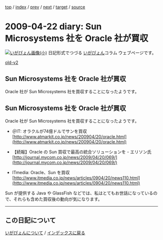 [top](https://igapyon.github.io/diary/) 
 / [index](https://igapyon.github.io/diary/2009/index.html) 
 / [prev](https://igapyon.github.io/diary/2009/ig090415.html) 
 / [next](https://igapyon.github.io/diary/2009/ig090424.html) 
 / [target](https://igapyon.github.io/diary/2009/ig090422.html) 
 / [source](https://github.com/igapyon/diary/blob/gh-pages/2009/ig090422.html.src.md) 

2009-04-22 diary: Sun Microsystems 社を Oracle 社が買収
=====================================================================================================
[![いがぴょん画像(小)](https://igapyon.github.io/diary/images/iga200306s.jpg "いがぴょん")](https://igapyon.github.io/diary/memo/memoigapyon.html) 日記形式でつづる [いがぴょん](https://igapyon.github.io/diary/memo/memoigapyon.html)コラム ウェブページです。

[old-v2](ig090422-orig.html)

## Sun Microsystems 社を Oracle 社が買収

Oracle 社が Sun Microsystems 社を買収することになったようです。


## Sun Microsystems 社を Oracle 社が買収

Oracle 社が Sun Microsystems 社を買収することになったようです。

* ＠IT: オラクルが74億ドルでサンを買収
  [http://www.atmarkit.co.jp/news/200904/20/oracle.html](http://www.atmarkit.co.jp/news/200904/20/oracle.html)
  
* 【続報】Oracle の Sun 買収で最高の統合ソリューションを - エリソン氏
  [http://journal.mycom.co.jp/news/2009/04/20/069/](http://journal.mycom.co.jp/news/2009/04/20/069/)
  
* ITmedia: Oracle、Sun を買収
  [http://www.itmedia.co.jp/news/articles/0904/20/news110.html](http://www.itmedia.co.jp/news/articles/0904/20/news110.html)

Sun が提供する Java や GlassFish などでは、私はとてもお世話になっているので、それらも含めた買収後の動向が気になります。

----------------------------------------------------------------------------------------------------

## この日記について
[いがぴょんについて](https://igapyon.github.io/diary/memo/memoigapyon.html) / [インデックスに戻る](https://igapyon.github.io/diary/idxall.html)
